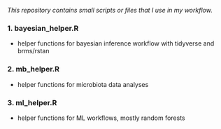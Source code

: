 _This repository contains small scripts or files that I use in my workflow._



### 1. bayesian_helper.R
- helper functions for bayesian inference workflow with tidyverse and brms/rstan

### 2. mb_helper.R
- helper functions for microbiota data analyses

### 3. ml_helper.R
- helper functions for ML workflows, mostly random forests





